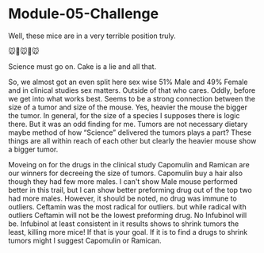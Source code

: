 # Module-05-Challenge
 
 
 
Well, these mice are in a very terrible position truly. 

:mouse::pill::mouse::pill::mouse:

Science must go on. Cake is a lie and all that.

So, we almost got an even split here sex wise 51% Male and 49% Female and in clinical studies sex matters. Outside of that who cares. Oddly, before we get into what works best. Seems to be a strong connection between the size of a tumor and size of the mouse. Yes, heavier the mouse the bigger the tumor. In general, for the size of a species I supposes there is logic there. But it was an odd finding for me. Tumors are not necessary dietary maybe method of how “Science” delivered the tumors plays a part?  These things are all within reach of each other but clearly the heavier mouse show a bigger tumor. 

Moveing on for the drugs in the clinical study Capomulin and Ramican are our winners for decreeing the size of tumors. Capomulin buy a hair also though they had few more males. I can't show Male mouse performed better in this trail, but I can show better preforming drug out of the top two had more males. However, it should be noted, no drug was immune to outliers. Ceftamin was the most radical for outliers. but while radical with outliers Ceftamin will not be the lowest preforming drug. No Infubinol will be. Infubinol at least consistent in it results shows to shrink tumors the least, killing more mice! If that is your goal. If it is to find a drugs to shrink tumors might I suggest Capomulin or Ramican. 

